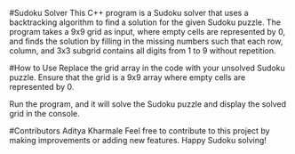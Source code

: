 #Sudoku Solver
This C++ program is a Sudoku solver that uses a backtracking algorithm to find a solution for the given Sudoku puzzle. The program takes a 9x9 grid as input, where empty cells are represented by 0, and finds the solution by filling in the missing numbers such that each row, column, and 3x3 subgrid contains all digits from 1 to 9 without repetition.

#How to Use
Replace the grid array in the code with your unsolved Sudoku puzzle. Ensure that the grid is a 9x9 array where empty cells are represented by 0.

Run the program, and it will solve the Sudoku puzzle and display the solved grid in the console.

#Contributors
Aditya Kharmale
Feel free to contribute to this project by making improvements or adding new features. Happy Sudoku solving!
